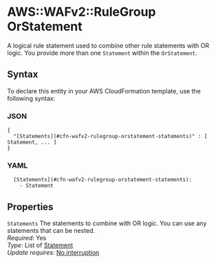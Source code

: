 # AWS::WAFv2::RuleGroup OrStatement<a name="aws-properties-wafv2-rulegroup-orstatement"></a>

A logical rule statement used to combine other rule statements with OR logic\. You provide more than one `Statement` within the `OrStatement`\. 

## Syntax<a name="aws-properties-wafv2-rulegroup-orstatement-syntax"></a>

To declare this entity in your AWS CloudFormation template, use the following syntax:

### JSON<a name="aws-properties-wafv2-rulegroup-orstatement-syntax.json"></a>

```
{
  "[Statements](#cfn-wafv2-rulegroup-orstatement-statements)" : [ Statement, ... ]
}
```

### YAML<a name="aws-properties-wafv2-rulegroup-orstatement-syntax.yaml"></a>

```
  [Statements](#cfn-wafv2-rulegroup-orstatement-statements): 
    - Statement
```

## Properties<a name="aws-properties-wafv2-rulegroup-orstatement-properties"></a>

`Statements`  <a name="cfn-wafv2-rulegroup-orstatement-statements"></a>
The statements to combine with OR logic\. You can use any statements that can be nested\.  
*Required*: Yes  
*Type*: List of [Statement](aws-properties-wafv2-rulegroup-statement.md)  
*Update requires*: [No interruption](https://docs.aws.amazon.com/AWSCloudFormation/latest/UserGuide/using-cfn-updating-stacks-update-behaviors.html#update-no-interrupt)